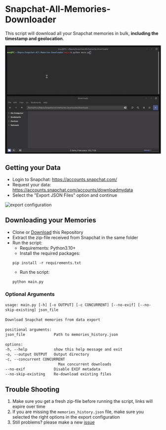 # Snapchat-All-Memories-Downloader
This script will download all your Snapchat memories in bulk, **including the timestamp and geolocation**.

![demo](./demo.gif)


## Getting your Data
- Login to Snapchat: https://accounts.snapchat.com/
- Request your data: https://accounts.snapchat.com/accounts/downloadmydata
- Select the "Export JSON Files" option and continue

![export configuration](https://github.com/user-attachments/assets/a037e6a0-e75b-42be-92a6-c5162f103891)

## Downloading your Memories
- Clone or [Download](https://github.com/ToTheMax/Snapchat-All-Memories-Downloader/archive/refs/heads/main.zip) this Repository
- Extract the zip-file received from Snapchat in the same folder
- Run the script:
    - Requirements: Python3.10+
    - Install the required packages: 
	```
	pip install -r requirements.txt
	```
    - Run the script: 
    ```
    python main.py
    ```


### Optional Arguments
```
usage: main.py [-h] [-o OUTPUT] [-c CONCURRENT] [--no-exif] [--no-skip-existing] json_file

Download Snapchat memories from data export

positional arguments:
json_file             Path to memories_history.json

options:
-h, --help            show this help message and exit
-o, --output OUTPUT   Output directory
-c, --concurrent CONCURRENT
						Max concurrent downloads
--no-exif             Disable EXIF metadata
--no-skip-existing    Re-download existing files
```

## Trouble Shooting
1. Make sure you get a fresh zip-file before running the script, links will expire over time
2. If you are missing the `memories_history.json` file, make sure you selected the right options in the export configuration
3. Still problems? please make a new [issue](https://github.com/ToTheMax/Snapchat-All-Memories-Downloader/issues) 
